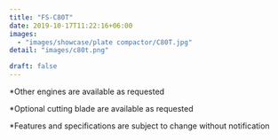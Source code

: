 ```yaml
---
title: "FS-C80T"
date: 2019-10-17T11:22:16+06:00
images: 
  - "images/showcase/plate compactor/C80T.jpg"
detail: "images/c80t.png"

draft: false
---
```


 
*Other engines are available as requested 

*Optional cutting blade are available as requested 

*Features and specifications are subject to change without notification